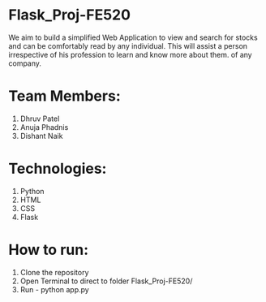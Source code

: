 # Flask_Proj-FE520
We aim to build a simplified Web Application to view and search for stocks and can be comfortably read by any individual. This will assist a person irrespective of his profession to learn and know more about them. 
of any company.

# Team Members:
1. Dhruv Patel
2. Anuja Phadnis
3. Dishant Naik

# Technologies:
1. Python
2. HTML
3. CSS
4. Flask

# How to run:
1. Clone the repository
2. Open Terminal to direct to folder Flask_Proj-FE520/
3. Run - python app.py
